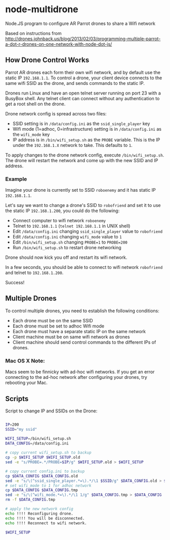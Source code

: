 node-multidrone
===============

Node.JS program to configure AR Parrot drones to share a Wifi network

Based on instructions from http://drones.johnback.us/blog/2013/02/03/programming-multiple-parrot-a-dot-r-drones-on-one-network-with-node-dot-js/

## How Drone Control Works

Parrot AR drones each form their own wifi network, and by default use the
static IP `192.168.1.1`. To control a drone, your client device connects to the
same wifi SSID as the drone, and sends commands to the static IP.

Drones run Linux and have an open telnet server running on port 23 with a
BusyBox shell. Any telnet client can connect without any authentication to get
a root shell on the drone.

Drone network config is spread across two files:

- SSID setting is in `/data/config.ini` as the `ssid_single_player` key
- Wifi mode (1=adhoc, 0=infrastructure)  setting is in `/data/config.ini` as the `wifi_mode` key
- IP address is in `/bin/wifi_setup.sh` as the `PROBE` variable. This is the IP under the `192.168.1.X` network to take. This defaults to `1`.

To apply changes to the drone network config, execute `/bin/wifi_setup.sh`. The drone will restart the network and come up with the new SSID and IP address.

### Example

Imagine your drone is currently set to SSID `roboenemy` and it has static IP `192.168.1.1`.

Let's say we want to change a drone's SSID to `robofriend` and set it to use the static IP `192.168.1.200`, you could do the following:

- Connect computer to wifi network `roboenemy`
- Telnet to `192.168.1.1` (`telnet 192.168.1.1` in UNIX shell)
- Edit `/data/config.ini` changing `ssid_single_player` value to `robofriend`
- Edit `/data/config.ini` changing `wifi_mode` value to `1`
- Edit `/bin/wifi_setup.sh` changing `PROBE=1` to `PROBE=200`
- Run `/bin/wifi_setup.sh` to restart drone networking

Drone should now kick you off and restart its wifi network.

In a few seconds, you should be able to connect to wifi network `robofriend` and telnet to `192.168.1.200`.

Success!

## Multiple Drones

To control multiple drones, you need to establish the following conditions:

- Each drone must be on the same SSID
- Each drone must be set to adhoc Wifi mode
- Each drone must have a separate static IP on the same network
- Client machine must be on same wifi network as drones
- Client machine should send control commands to the different IPs of drones.

### Mac OS X Note:

Macs seem to be finnicky with ad-hoc wifi networks. If you get an error connecting to the ad-hoc network after configuring your drones, try rebooting your Mac.


## Scripts

Script to change IP and SSIDs on the Drone:


```bash

IP=200
SSID="my ssid"

WIFI_SETUP=/bin/wifi_setup.sh
DATA_CONFIG=/data/config.ini
    
# copy current wifi_setup.sh to backup
cp -p $WIFI_SETUP $WIFI_SETUP.old
sed -e "s/PROBE=.*/PROBE=$IP/g" $WIFI_SETUP.old > $WIFI_SETUP

# copy current config.ini to backup
cp $DATA_CONFIG $DATA_CONFIG.old
sed -e "s/\(^ssid_single_player.*=\).*/\1 $SSID/g" $DATA_CONFIG.old > $DATA_CONFIG
# set wifi_mode to 1 for adhoc network
cp $DATA_CONFIG $DATA_CONFIG.tmp
sed -e "s/\(^wifi_mode.*=\).*/\1 1/g" $DATA_CONFIG.tmp > $DATA_CONFIG
rm -f $DATA_CONFIG.tmp

# apply the new network config
echo !!!! Reconfiguring drone.
echo !!!! You will be disconnected.
echo !!!! Reconnect to wifi network.

$WIFI_SETUP

```
